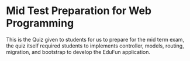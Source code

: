 # Mid Test Preparation for Web Programming
This is the Quiz given to students for us to prepare for the mid term exam, the quiz itself required students to implements controller, models, routing, migration, and bootstrap to develop the EduFun application. 
